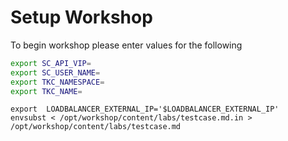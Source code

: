 # Setup Workshop

To begin workshop please enter values for the following

```sh 
export SC_API_VIP=
export SC_USER_NAME=
export TKC_NAMESPACE=
export TKC_NAME=
```

```execute
export  LOADBALANCER_EXTERNAL_IP='$LOADBALANCER_EXTERNAL_IP'
envsubst < /opt/workshop/content/labs/testcase.md.in > /opt/workshop/content/labs/testcase.md
```
